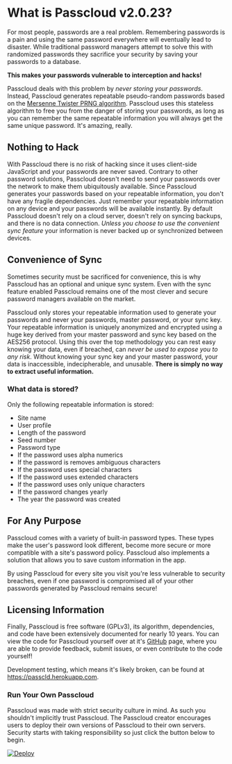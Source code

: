 # What is Passcloud v2.0.23?

For most people, passwords are a real problem. Remembering passwords is a pain and using the same password everywhere will eventually lead to disaster. While traditional password managers attempt to solve this with randomized passwords they sacrifice your security by saving your passwords to a database.

**This makes your passwords vulnerable to interception and hacks!**

Passcloud deals with this problem by _never storing your passwords_. Instead, Passcloud generates repeatable pseudo-random passwords based on the [Mersenne Twister PRNG algorithm](http://www.math.sci.hiroshima-u.ac.jp/~m-mat/MT/emt.html). Passcloud uses this stateless algorithm to free you from the danger of storing your passwords, as long as you can remember the same repeatable information you will always get the same unique password. It's amazing, really.

## Nothing to Hack

With Passcloud there is no risk of hacking since it uses client-side JavaScript and your passwords are never saved. Contrary to other password solutions, Passcloud doesn't need to send your passwords over the network to make them ubiquitously available. Since Passcloud generates your passwords based on your repeatable information, you don't have any fragile dependencies. Just remember your repeatable information on any device and your passwords will be available instantly. By default Passcloud doesn't rely on a cloud server, doesn't rely on syncing backups, and there is no data connection. _Unless you choose to use the convenient sync feature_ your information is never backed up or synchronized between devices.

## Convenience of Sync

Sometimes security must be sacrificed for convenience, this is why Passcloud has an optional and unique sync system. Even with the sync feature enabled Passcloud remains one of the most clever and secure password managers available on the market. 

Passcloud only stores your repeatable information used to generate your passwords and never your passwords, master password, or your sync key. Your repeatable information is uniquely anonymized and encrypted using a huge key derived from your master password and sync key based on the AES256 protocol. Using this over the top methodology you can rest easy knowing your data, even if breached, can _never be used to expose you to any risk_. Without knowing your sync key and your master password, your data is inaccessible, indecipherable, and unusable. **There is simply no way to extract useful information.**

### What data is stored?

Only the following repeatable information is stored:
- Site name
- User profile
- Length of the password 
- Seed number
- Password type
- If the password uses alpha numerics
- If the password is removes ambiguous characters
- If the password uses special characters
- If the password uses extended characters
- If the password uses only unique characters
- If the password changes yearly
- The year the password was created 

## For Any Purpose

Passcloud comes with a variety of built-in password types. These types make the user's password look different, become more secure or more compatible with a site's password policy.
Passcloud also implements a solution that allows you to save custom information in the app.

By using Passcloud for every site you visit you're less vulnerable to security breaches, even if one password is compromised all of your other passwords generated by Passcloud remains secure!

## Licensing Information

Finally, Passcloud is free software (GPLv3), its algorithm, dependencies, and code have been extensively documented for nearly 10 years. You can view the code for Passcloud yourself over at it's [GitHub](https://github.com/spencerthayer/Passcloud) page, where you are able to provide feedback, submit issues, or even contribute to the code yourself! 

Development testing, which means it's likely broken, can be found at https://passcld.herokuapp.com.

### Run Your Own Passcloud

Passcloud was made with strict security culture in mind. As such you shouldn't implicitly trust Passcloud. The Passcloud creator encourages users to deploy their own versions of Passcloud to their own servers. Security starts with taking responsibility so just click the button below to begin.

 [![Deploy](https://www.herokucdn.com/deploy/button.png)](https://heroku.com/deploy?template=https://github.com/spencerthayer/Passcloud)
